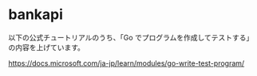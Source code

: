 # bankapi

以下の公式チュートリアルのうち、「Go でプログラムを作成してテストする」の内容を上げています。

https://docs.microsoft.com/ja-jp/learn/modules/go-write-test-program/
